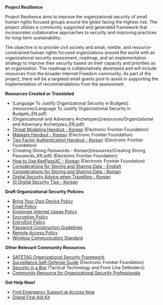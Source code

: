 **Project Resilience**

Project Resilience aims to improve the organizational security of small human rights focused groups around the globe facing the highest risk. The project utilizes a community supported and generated framework that incorporates collaborative approaches to security and improving practices for long-term sustainability.

The objective is to provide civil society and small, nimble, and resource-constrained human rights focused organizations around the world with an organizational security assessment, roadmap, and an implementation strategy to improve their security based on their capacity and priorities as an organization. The roadmap is collaboratively developed and will include resources from the broader Internet Freedom community. As part of the project, there will be a targeted small grants pool to assist in supporting the implementation of recommendations from the assessment.


**Resources Created or Translated**

* [Language To Justify Organizational Security in Budgets](resources/Language To Justify Organizational Security in Budgets_EN.pdf)
* [Organizational and Adversary Archetypes](resources/Organizational and Adversary Archetypes_EN.pdf)
* [Threat Modeling Handout - Korean](resources/Threat_Modeling_Handout_KR.pdf) (Electronic Frontier Foundation)
* [Malware Handout - Korean](resources/Malware_Handout_KR.pdf) (Electronic Frontier Foundation)
* [Two Factor Authentication Handout - Korean](resources/Two_Factor_Authentication_Handout_KR.pdf) (Electronic Frontier Foundation)
* [Creating Strong Passwords - Korean](resources/Creating Strong Passwords_KR.pdf) (Electronic Frontier Foundation)
* [How to Use KeePassXC - Korean](resources/How_to_Use_KeePassXC_KR.pdf) (Electronic Frontier Foundation)
* [Considerations for Storing and Sharing Data - English](resources/Considerations_for_Storing_and_Sharing_Data_EN.pdf)
* [Considerations for Storing and Sharing Data - Korean](resources/Considerations_for_Storing_and_Sharing_Data_KR.pdf) 
* [Digital Security Advice when Travelling - Korean](resources/Digital_Security_Advice_when_Travelling_KR.pdf)
* [10 Digital Security Tips - Korean](resources/10_Digital_Security_Tips_KR.pdf)  


**Draft Organizational Security Policies**
* [Bring Your Own Device Policy](resources/BYOD_Policy_KR.pdf) 
* [Email Policy](resources/Email_Policy_KR.pdf) 
* [Employee Internet Usage Policy](resources/Employee_Internet_Use_Policy_KR.pdf)
* [Encryption Policy](resources/Encryption_Policy_KR.pdf)
* [Entry/Exit Policy](resources/Entry_Exit_Policy_KR.pdf)
* [Password Construction Guidelines](resources/Password_Construction_Guidelines_KR.pdf)
* [Remote Access Policy](resources/Remote_Access_Policy_KR.pdf)
* [Wireless Communication Standard](resources/Wireless_Communication_Standard_KR.pdf)
 

**Other Relevant Community Resources**
* [SAFETAG Organizational Security Framework](https://safetag.org/)
* [Surveillance Self-Defense Guide](https://ssd.eff.org/) (Electronic Frontier Foundation)
* [Security in a Box](https://securityinabox.org/en/) (Tactical Technology and Front Line Defenders)
* [Community Resource for Organizational Security Professionals](https://orgsec.community)


**Get Help Now!**
* [Find Emergency Support at Access Now](https://www.accessnow.org/help/)
* [Digital First Aid Kit](https://rarenet.github.io/DFAK/en/) 
